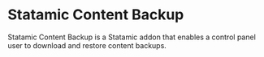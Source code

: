 # Statamic Content Backup

Statamic Content Backup is a Statamic addon that enables a control panel user to download and restore content backups.

<!--
## How to Install

You can search for this addon in the `Tools > Addons` section of the Statamic control panel and click **install**, or run the following command from your project root:

``` bash
composer require statamic-content-backup
```

## How to Use

Here's where you can explain how to use this wonderful addon.
-->
